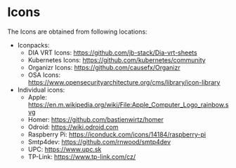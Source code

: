 # Icons

The Icons are obtained from following locations:

- Iconpacks:
    - DIA VRT Icons: <https://github.com/jb-stack/Dia-vrt-sheets>
    - Kubernetes Icons: <https://github.com/kubernetes/community>
    - Organizr Icons: <https://github.com/causefx/Organizr>
    - OSA Icons: <https://www.opensecurityarchitecture.org/cms/library/icon-library>
- Individual icons:
    - Apple: <https://en.m.wikipedia.org/wiki/File:Apple_Computer_Logo_rainbow.svg>
    - Homer: <https://github.com/bastienwirtz/homer>
    - Odroid: <https://wiki.odroid.com>
    - Raspberry Pi: <https://iconduck.com/icons/14184/raspberry-pi>
    - Smtp4dev: <https://github.com/rnwood/smtp4dev>
    - UPC: <https://www.upc.sk>
    - TP-Link: <https://www.tp-link.com/cz/>
